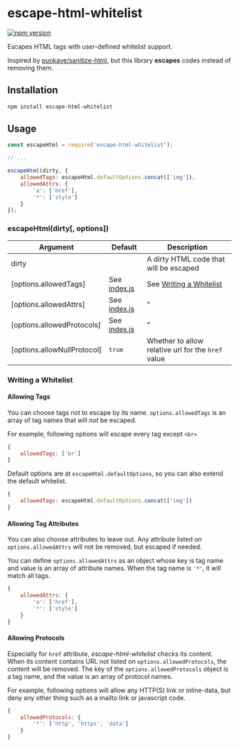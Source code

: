 # escape-html-whitelist

[![npm version](https://badge.fury.io/js/escape-html-whitelist.svg)](https://badge.fury.io/js/escape-html-whitelist)

Escapes HTML tags with user-defined whitelist support.

Inspired by [punkave/sanitize-html](https://github.com/punkave/sanitize-html),
but this library **escapes** codes instead of removing them.

## Installation

```bash
npm install escape-html-whitelist
```

## Usage

```javascript
const escapeHtml = require('escape-html-whitelist');

// ...

escapeHtml(dirty, {
    allowedTags: escapeHtml.defaultOptions.concat(['img']),
    allowedAttrs: {
        'a': ['href'],
        '*': ['style']
    }
});
```

### escapeHtml(dirty[, options])

 Argument                    | Default                      | Description
-----------------------------|------------------------------|-------------
 dirty                       |                              | A dirty HTML code that will be escaped
 [options.allowedTags]       | See [index.js](index.js#L7)  | See [Writing a Whitelist](#writing-a-whitelist)
 [options.allowedAttrs]      | See [index.js](index.js#L18) | "
 [options.allowedProtocols]  | See [index.js](index.js#L21) | "
 [options.allowNullProtocol] | `true`                       | Whether to allow relative url for the `href` value

### Writing a Whitelist

#### Allowing Tags

You can choose tags not to escape by its name.
`options.allowedTags` is an array of tag names that will *not* be escaped.

For example, following options will escape every tag except `<br>`

```javascript
{
    allowedTags: ['br']
}
```

Default options are at `escapeHtml.defaultOptions`, so you can also extend the default whitelist.

```javascript
{
    allowedTags: escapeHtml.defaultOptions.concat(['img'])
}
```

#### Allowing Tag Attributes

You can also choose attributes to leave out.
Any attribute listed on `options.allowedAttrs` will not be removed, but escaped if needed.

You can define `options.allowedAttrs` as an object whose key is tag name and value is an array of attribute names.
When the tag name is `'*'`, it will match all tags.

```javascript
{
    allowedAttrs: {
        'a': ['href'],
        '*': ['style']
    }
}
```

#### Allowing Protocols

Especially for `href` attribute, *escape-html-whitelist* checks its content.
When its content contains URL not listed on `options.allowedProtocols`, the content will be removed.
The key of the `options.allowedProtocols` object is a tag name, and the value is an array of protocol names.

For example, following options will allow any HTTP(S) link or inline-data,
but deny any other thing such as a mailto link or javascript code.

```javascript
{
    allowedProtocols: {
        '*': ['http', 'https', 'data']
    }
}
```